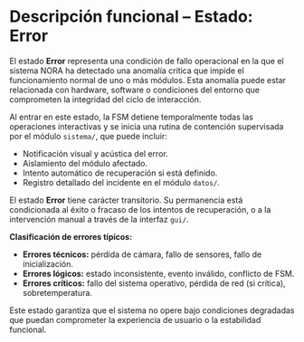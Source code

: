# Descripción funcional – Estado: Error

El estado **Error** representa una condición de fallo operacional en la que el sistema NORA ha detectado una anomalía crítica que impide el funcionamiento normal de uno o más módulos. Esta anomalía puede estar relacionada con hardware, software o condiciones del entorno que comprometen la integridad del ciclo de interacción.

Al entrar en este estado, la FSM detiene temporalmente todas las operaciones interactivas y se inicia una rutina de contención supervisada por el módulo `sistema/`, que puede incluir:

- Notificación visual y acústica del error.
- Aislamiento del módulo afectado.
- Intento automático de recuperación si está definido.
- Registro detallado del incidente en el módulo `datos/`.

El estado **Error** tiene carácter transitorio. Su permanencia está condicionada al éxito o fracaso de los intentos de recuperación, o a la intervención manual a través de la interfaz `gui/`.

**Clasificación de errores típicos:**

- **Errores técnicos:** pérdida de cámara, fallo de sensores, fallo de inicialización.
- **Errores lógicos:** estado inconsistente, evento inválido, conflicto de FSM.
- **Errores críticos:** fallo del sistema operativo, pérdida de red (si crítica), sobretemperatura.

Este estado garantiza que el sistema no opere bajo condiciones degradadas que puedan comprometer la experiencia de usuario o la estabilidad funcional.
